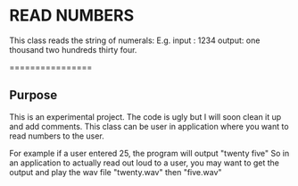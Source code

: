 READ NUMBERS
================

This class reads the string of numerals:
E.g.
input : 1234
output: one thousand two hundreds thirty four.

================

Purpose
-------
This is an experimental project.  The code is ugly but I will soon clean
it up and add comments.  This class can be user in application where you
want to read numbers to the user.

For example if a user entered 25, the program will output "twenty five"
So in an application to actually read out loud to a user, you may want
to get the output and play the wav file "twenty.wav" then "five.wav"